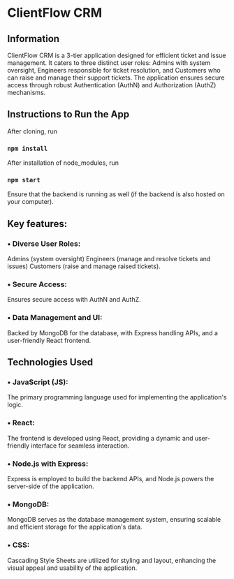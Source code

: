 # ClientFlow CRM

## Information

ClientFlow CRM is a 3-tier application designed for efficient ticket and issue management. It caters to three distinct user roles: Admins with system oversight, Engineers responsible for ticket resolution, and Customers who can raise and manage their support tickets. The application ensures secure access through robust Authentication (AuthN) and Authorization (AuthZ) mechanisms.

## Instructions to Run the App

After cloning, run

### `npm install`

After installation of node_modules, run

### `npm start`

Ensure that the backend is running as well (if the backend is also hosted on your computer).

## Key features:

### • **Diverse User Roles:**

Admins (system oversight)
Engineers (manage and resolve tickets and issues)
Customers (raise and manage raised tickets).

### • **Secure Access:**

Ensures secure access with AuthN and AuthZ.

### • **Data Management and UI:**

Backed by MongoDB for the database, with Express handling APIs, and a user-friendly React frontend.

## Technologies Used

### • **JavaScript (JS):**

The primary programming language used for implementing the application's logic.

### • **React:**

The frontend is developed using React, providing a dynamic and user-friendly interface for seamless interaction.

### • **Node.js with Express:**

Express is employed to build the backend APIs, and Node.js powers the server-side of the application.

### • **MongoDB:**

MongoDB serves as the database management system, ensuring scalable and efficient storage for the application's data.

### • **CSS:**

Cascading Style Sheets are utilized for styling and layout, enhancing the visual appeal and usability of the application.
